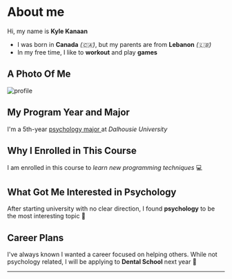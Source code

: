 # About me
Hi, my name is **Kyle Kanaan**
- I was born in __Canada__ _(🇨🇦)_, but my parents are from __Lebanon__ _(🇱🇧)_
- In my free time, I like to __workout__ and play __games__


## A Photo Of Me
![profile](https://github.com/user-attachments/assets/95e04524-7bdc-4219-8e16-73b153816072)


## My Program Year and Major
I'm a 5th-year <u> psychology major </u> at *Dalhousie University*


## Why I Enrolled in This Course
I am enrolled in this course to *learn new programming techniques* 💻


## What Got Me Interested in Psychology
After starting university with no clear direction, I found **psychology** to be the most interesting topic 🧠


## Career Plans
I've always known I wanted a career focused on helping others. While not psychology related, I will be applying to __Dental School__ next year 🦷

---